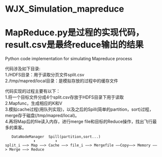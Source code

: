 # WJX_Simulation_mapreduce
# MapReduce.py是过程的实现代码，result.csv是最终reduce输出的结果
Python code implementation for simulating Mapreduce process

代码涉及如下目录:  
1./HDFS目录：用于读取分页文件split.csv  
2./tmp/mapred/local目录：是模拟存放的过程中的缓存文件  

代码实现的过程主要有以下：  
1.将一个目标文件分成4个split.csv存放于HDFS目录下用于读取  
2.Mapfunc，生成相应的K和V  
3.模拟cache过程(用队列实现)，以及之后的Spill(简单的partition，sort)过程，merge存于磁盘(/tmp/mapred/local)。  
4.再将Map后的file读入内存，进行merge file和目标的Reduce操作，找出飞行最多的乘客。  

                              
       DataNodeManager  Spill(partition,sort...)    
                 ⬆         ⬆
    split_i ——> Map ——> Cache ——> file_i ——> Mergefile ——Copy——> Memory ——> Merge ——> Reduce

